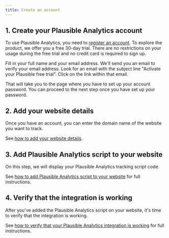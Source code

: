 ```yaml
---
title: Create an account
---
```


## 1. Create your Plausible Analytics account

To use Plausible Analytics, you need to [register an account](https://plausible.io/register). To explore the product, we offer you a free 30-day trial. There are no restrictions on your usage during the free trial and no credit card is required to sign up.

Fill in your full name and your email address. We'll send you an email to verify your email address. Look for an email with the subject line "Activate your Plausible free trial". Click on the link within that email.

That will take you to the page where you have to set up your account password. You can proceed to the next step once you have set up your password.

## 2. Add your website details

Once you have an account, you can enter the domain name of the website you want to track. 

See [how to add your website details](add-website.md).

## 3. Add Plausible Analytics script to your website

On this step, we will display your Plausible Analytics tracking script code. 

See [how to add Plausible Analytics script to your website](plausible-script.md) for full instructions.

## 4. Verify that the integration is working

After you've added the Plausible Analytics script on your website, it's time to verify that the integration is working.

See [how to verify that your Plausible Analytics integration is working](verify-integration.md) for full instructions.
